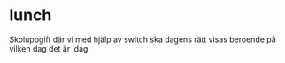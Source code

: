 # lunch

Skoluppgift där vi med hjälp av switch ska dagens rätt visas beroende på vilken dag det är idag.